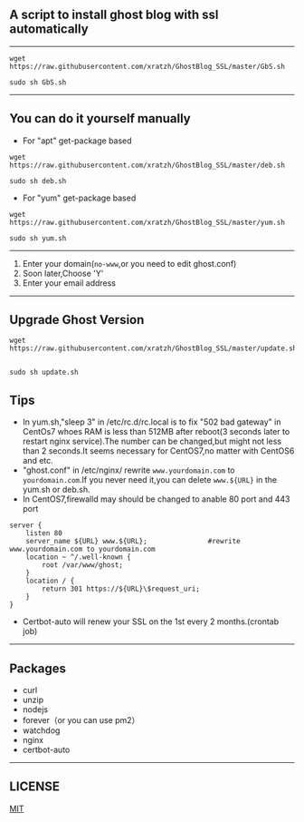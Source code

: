 ## A script to install ghost blog with ssl automatically
------

```
wget https://raw.githubusercontent.com/xratzh/GhostBlog_SSL/master/GbS.sh  

sudo sh GbS.sh

```
---  

## You can do it yourself manually

- For "apt" get-package based
```
wget https://raw.githubusercontent.com/xratzh/GhostBlog_SSL/master/deb.sh  

sudo sh deb.sh
```  

- For "yum" get-package based
```
wget https://raw.githubusercontent.com/xratzh/GhostBlog_SSL/master/yum.sh  

sudo sh yum.sh
```  

---
1. Enter your domain(`no-www`,or you need to edit ghost.conf)
2. Soon later,Choose 'Y'
3. Enter your email address  

---  

## Upgrade Ghost Version

```
wget https://raw.githubusercontent.com/xratzh/GhostBlog_SSL/master/update.sh  

sudo sh update.sh
```

## Tips  

- In yum.sh,"sleep 3" in /etc/rc.d/rc.local is to fix "502 bad gateway" in CentOs7 whoes RAM is less than 512MB after reboot(3 seconds later to restart nginx service).The number can be changed,but might not less than 2 seconds.It seems necessary for CentOS7,no matter with CentOS6 and etc.  
- "ghost.conf" in /etc/nginx/ rewrite `www.yourdomain.com` to `yourdomain.com`.If you never need it,you can delete `www.${URL}` in the yum.sh or deb.sh.
- In CentOS7,firewalld may should be changed to anable 80 port and 443 port
```
server {
    listen 80
    server_name ${URL} www.${URL};               #rewrite www.yourdomain.com to yourdomain.com
    location ~ ^/.well-known {
        root /var/www/ghost;
    }
    location / {
        return 301 https://${URL}\$request_uri;
    }
}
```  
- Certbot-auto will renew your SSL on the 1st every 2 months.(crontab job)  

---
## Packages  
- curl
- unzip
- nodejs
- forever（or you can use pm2）
- watchdog
- nginx
- certbot-auto

---
## LICENSE  
[MIT](https://github.com/xratzh/GhostBlog_SSL/blob/master/LICENSE)
